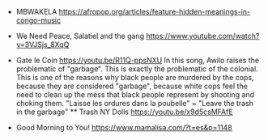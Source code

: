 

* MBWAKELA
https://afropop.org/articles/feature-hidden-meanings-in-congo-music

* We Need Peace, Salatiel and the gang
https://www.youtube.com/watch?v=3VJSjs_8XqQ

* Gate le Coin
https://youtu.be/R11Q-ppsNXU
In this song, Awilo raises the problematic of "garbage". This is exactly the problematic of the colonial. This is one of the reasons why black people are murdered by the cops, because they are considered "garbage", because white cops feel the need to clean up the mess that black people represent by shooting and choking them.
"Laisse les ordures dans la poubelle" =
"Leave the trash in the garbage"
** Trash NY Dolls
https://youtu.be/x9d5csMFAfE


* Good Morning to You!
https://www.mamalisa.com/?t=es&p=1148


